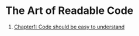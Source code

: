 # The Art of Readable Code
1. [Chapter1: Code should be easy to understand](Chapter1-Code-Should-Be-Easy-to-Understand.md)
